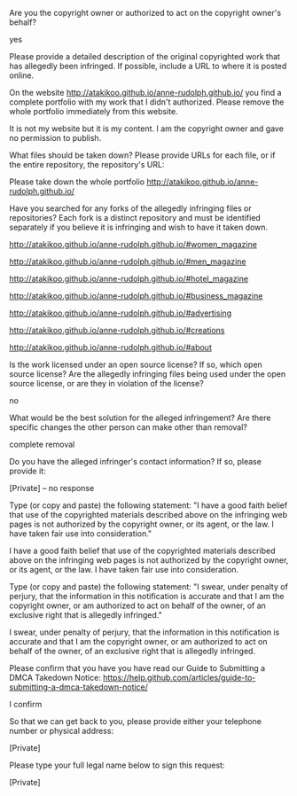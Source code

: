 Are you the copyright owner or authorized to act on the copyright owner's behalf?

yes

Please provide a detailed description of the original copyrighted work that has allegedly been infringed. If possible, include a URL to where it is posted online.

On the website http://atakikoo.github.io/anne-rudolph.github.io/ you find a complete portfolio with my work that I didn't authorized. Please remove the whole portfolio immediately from this website.

It is not my website but it is my content. I am the copyright owner and gave no permission to publish.

What files should be taken down? Please provide URLs for each file, or if the entire repository, the repository's URL:

Please take down the whole portfolio http://atakikoo.github.io/anne-rudolph.github.io/

Have you searched for any forks of the allegedly infringing files or repositories? Each fork is a distinct repository and must be identified separately if you believe it is infringing and wish to have it taken down.

http://atakikoo.github.io/anne-rudolph.github.io/#women_magazine

http://atakikoo.github.io/anne-rudolph.github.io/#men_magazine

http://atakikoo.github.io/anne-rudolph.github.io/#hotel_magazine

http://atakikoo.github.io/anne-rudolph.github.io/#business_magazine

http://atakikoo.github.io/anne-rudolph.github.io/#advertising

http://atakikoo.github.io/anne-rudolph.github.io/#creations

http://atakikoo.github.io/anne-rudolph.github.io/#about

Is the work licensed under an open source license? If so, which open source license? Are the allegedly infringing files being used under the open source license, or are they in violation of the license?

no

What would be the best solution for the alleged infringement? Are there specific changes the other person can make other than removal?

complete removal

Do you have the alleged infringer's contact information? If so, please provide it:

[Private] – no response

Type (or copy and paste) the following statement: "I have a good faith belief that use of the copyrighted materials described above on the infringing web pages is not authorized by the copyright owner, or its agent, or the law. I have taken fair use into consideration."

I have a good faith belief that use of the copyrighted materials described above on the infringing web pages is not authorized by the copyright owner, or its agent, or the law. I have taken fair use into consideration.

Type (or copy and paste) the following statement: "I swear, under penalty of perjury, that the information in this notification is accurate and that I am the copyright owner, or am authorized to act on behalf of the owner, of an exclusive right that is allegedly infringed."

I swear, under penalty of perjury, that the information in this notification is accurate and that I am the copyright owner, or am authorized to act on behalf of the owner, of an exclusive right that is allegedly infringed.

Please confirm that you have you have read our Guide to Submitting a DMCA Takedown Notice: https://help.github.com/articles/guide-to-submitting-a-dmca-takedown-notice/

I confirm

So that we can get back to you, please provide either your telephone number or physical address:

[Private]

Please type your full legal name below to sign this request:

[Private]
